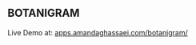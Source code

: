 ## BOTANIGRAM

Live Demo at: [apps.amandaghassaei.com/botanigram/](https://apps.amandaghassaei.com/botanigram/)
